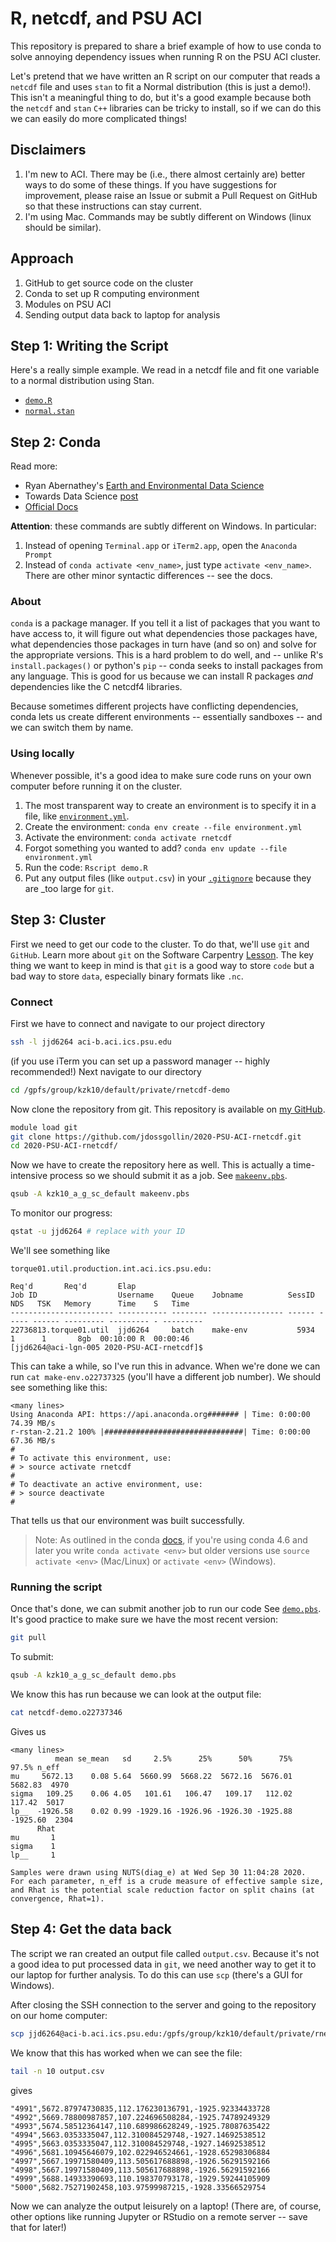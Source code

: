 # R, netcdf, and PSU ACI

This repository is prepared to share a brief example of how to use conda to solve annoying dependency issues when running R on the PSU ACI cluster.

Let's pretend that we have written an R script on our computer that reads a `netcdf` file and uses `stan` to fit a Normal distribution (this is just a demo!).
This isn't a meaningful thing to do, but it's a good example because both the `netcdf` and `stan` `C++` libraries can be tricky to install, so if we can do this we can easily do more complicated things!

## Disclaimers

1. I'm new to ACI. There may be (i.e., there almost certainly are) better ways to do some of these things. If you have suggestions for improvement, please raise an Issue or submit a Pull Request on GitHub so that these instructions can stay current.
1. I'm using Mac. Commands may be subtly different on Windows (linux should be similar).

## Approach

1. GitHub to get source code on the cluster
1. Conda to set up R computing environment
1. Modules on PSU ACI
1. Sending output data back to laptop for analysis

## Step 1: Writing the Script

Here's a really simple example.
We read in a netcdf file and fit one variable to a normal distribution using Stan.

* [`demo.R`](./demo.R)
* [`normal.stan`](./normal.stan)

## Step 2: Conda

Read more:

* Ryan Abernathey's [Earth and Environmental Data Science](https://earth-env-data-science.github.io/lectures/environment/python_environments.html)
* Towards Data Science [post](https://towardsdatascience.com/managing-project-specific-environments-with-conda-b8b50aa8be0e)
* [Official Docs](https://docs.conda.io/en/latest/)

**Attention**: these commands are subtly different on Windows. In particular:

1. Instead of opening `Terminal.app` or `iTerm2.app`, open the `Anaconda Prompt`
1. Instead of `conda activate <env_name>`, just type `activate <env_name>`. There are other minor syntactic differences -- see the docs.

### About

`conda` is a package manager.
If you tell it a list of packages that you want to have access to, it will figure out what dependencies those packages have, what dependencies those packages in turn have (and so on) and solve for the appropriate versions.
This is a hard problem to do well, and -- unlike R's `install.packages()` or python's `pip` -- conda seeks to install packages from any language.
This is good for us because we can install R packages _and_ dependencies like the C netcdf4 libraries.

Because sometimes different projects have conflicting dependencies, conda lets us create different environments -- essentially sandboxes -- and we can switch them by name.

### Using locally

Whenever possible, it's a good idea to make sure code runs on your own computer before running it on the cluster.

1. The most transparent way to create an environment is to specify it in a file, like [`environment.yml`](environment.yml).
1. Create the environment: `conda env create --file environment.yml`
1. Activate the environment: `conda activate rnetcdf`
1. Forgot something you wanted to add? `conda env update --file environment.yml`
1. Run the code: `Rscript demo.R`
1. Put any output files (like `output.csv`) in your [`.gitignore`](./.gitignore) because they are _too large for `git`.

## Step 3: Cluster

First we need to get our code to the cluster.
To do that, we'll use `git` and `GitHub`.
Learn more about `git` on the Software Carpentry [Lesson](https://swcarpentry.github.io/git-novice/).
The key thing we want to keep in mind is that `git` is a good way to store `code` but a bad way to store `data`, especially binary formats like `.nc`.

### Connect

First we have to connect and navigate to our project directory

```bash
ssh -l jjd6264 aci-b.aci.ics.psu.edu
```

(if you use iTerm you can set up a password manager -- highly recommended!)
Next navigate to our directory

```bash
cd /gpfs/group/kzk10/default/private/rnetcdf-demo
```

Now clone the repository from git.
This repository is available on [my GitHub](https://github.com/jdossgollin/2020-PSU-ACI-rnetcdf).

```bash
module load git
git clone https://github.com/jdossgollin/2020-PSU-ACI-rnetcdf.git
cd 2020-PSU-ACI-rnetcdf/
```

Now we have to create the repository here as well.
This is actually a time-intensive process so we should submit it as a job.
See [`makeenv.pbs`](./makeenv.pbs).

```bash
qsub -A kzk10_a_g_sc_default makeenv.pbs
```

To monitor our progress:

```bash
qstat -u jjd6264 # replace with your ID
```

We'll see something like

```
torque01.util.production.int.aci.ics.psu.edu:
                                                                                  Req'd       Req'd       Elap
Job ID                  Username    Queue    Jobname          SessID  NDS   TSK   Memory      Time    S   Time
----------------------- ----------- -------- ---------------- ------ ----- ------ --------- --------- - ---------
22736813.torque01.util  jjd6264     batch    make-env           5934     1      1       8gb  00:10:00 R  00:00:46
[jjd6264@aci-lgn-005 2020-PSU-ACI-rnetcdf]$
```

This can take a while, so I've run this in advance.
When we're done we can run `cat make-env.o22737325` (you'll have a different job number).
We should see something like this:

```
<many lines>
Using Anaconda API: https://api.anaconda.org####### | Time: 0:00:00  74.39 MB/s
r-rstan-2.21.2 100% |###############################| Time: 0:00:00  67.36 MB/s
#
# To activate this environment, use:
# > source activate rnetcdf
#
# To deactivate an active environment, use:
# > source deactivate
#
```

That tells us that our environment was built successfully.

> Note: As outlined in the conda [docs](https://docs.conda.io/projects/conda/en/latest/user-guide/tasks/manage-environments.html), if you're using conda 4.6 and later you write `conda activate <env>` but older versions use `source activate <env>` (Mac/Linux) or `activate <env>` (Windows).

### Running the script

Once that's done, we can submit another job to run our code
See [`demo.pbs`](./demo.pbs).
It's good practice to make sure we have the most recent version:

```bash
git pull
```

To submit:

```bash
qsub -A kzk10_a_g_sc_default demo.pbs
```

We know this has run because we can look at the output file:

```bash
cat netcdf-demo.o22737346
```

Gives us

```
<many lines>
          mean se_mean   sd     2.5%      25%      50%      75%    97.5% n_eff
mu     5672.13    0.08 5.64  5660.99  5668.22  5672.16  5676.01  5682.83  4970
sigma   109.25    0.06 4.05   101.61   106.47   109.17   112.02   117.42  5017
lp__  -1926.58    0.02 0.99 -1929.16 -1926.96 -1926.30 -1925.88 -1925.60  2304
      Rhat
mu       1
sigma    1
lp__     1

Samples were drawn using NUTS(diag_e) at Wed Sep 30 11:04:28 2020.
For each parameter, n_eff is a crude measure of effective sample size,
and Rhat is the potential scale reduction factor on split chains (at
convergence, Rhat=1).
```

## Step 4: Get the data back

The script we ran created an output file called `output.csv`.
Because it's not a good idea to put processed data in `git`, we need another way to get it to our laptop for further analysis.
To do this can use `scp` (there's a GUI for Windows).

After closing the SSH connection to the server and going to the repository on our home computer:

```bash
scp jjd6264@aci-b.aci.ics.psu.edu:/gpfs/group/kzk10/default/private/rnetcdf-demo/2020-PSU-ACI-rnetcdf/output.csv ./
```

We know that this has worked when we can see the file:

```bash
tail -n 10 output.csv
```

gives

```
"4991",5672.87974730835,112.176230136791,-1925.92334433728
"4992",5669.78800987857,107.224696508284,-1925.74789249329
"4993",5674.58512364147,110.689986628249,-1925.78087635422
"4994",5663.0353335047,112.310084529748,-1927.14692538512
"4995",5663.0353335047,112.310084529748,-1927.14692538512
"4996",5681.10945646079,102.022946524661,-1928.65298306884
"4997",5667.19971580409,113.505617688898,-1926.56291592166
"4998",5667.19971580409,113.505617688898,-1926.56291592166
"4999",5688.14933390693,110.198370793178,-1929.59244105909
"5000",5682.75271902458,103.97599987215,-1928.33566529754
```

Now we can analyze the output leisurely on a laptop!
(There are, of course, other options like running Jupyter or RStudio on a remote server -- save that for later!)
